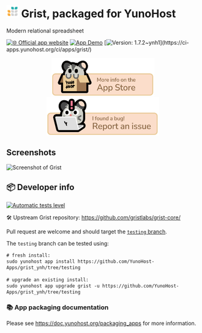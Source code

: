 <!--
N.B.: This README was automatically generated by <https://github.com/YunoHost/apps_tools/blob/main/readme_generator>
It shall NOT be edited by hand.
-->

<h1>
  <img src="https://raw.githubusercontent.com/YunoHost/apps/main/logos/grist.png" width="32px" alt="Logo of Grist">
  Grist, packaged for YunoHost
</h1>

Modern relational spreadsheet

[![🌐 Official app website](https://img.shields.io/badge/Official_app_website-darkgreen?style=for-the-badge)](https://getgrist.com)
[![App Demo](https://img.shields.io/badge/App_Demo-blue?style=for-the-badge)](https://docs.getgrist.com)
[![Version: 1.7.2~ynh1](https://img.shields.io/badge/Version-1.7.2~ynh1-rgb(18,138,11)?style=for-the-badge)](https://ci-apps.yunohost.org/ci/apps/grist/)

<div align="center">
<a href="https://apps.yunohost.org/app/grist"><img height="100px" src="https://github.com/YunoHost/yunohost-artwork/raw/refs/heads/main/badges/neopossum-badges/badge_more_info_on_the_appstore.svg"/></a>
<a href="https://github.com/YunoHost-Apps/grist_ynh/issues"><img height="100px" src="https://github.com/YunoHost/yunohost-artwork/raw/refs/heads/main/badges/neopossum-badges/badge_report_an_issue.svg"/></a>
</div>


## Screenshots
![Screenshot of Grist](./doc/screenshots/grist.jpg)

## 📦 Developer info

[![Automatic tests level](https://apps.yunohost.org/badge/cilevel/grist)](https://ci-apps.yunohost.org/ci/apps/grist/)

🛠️ Upstream Grist repository: <https://github.com/gristlabs/grist-core/>

Pull request are welcome and should target the [`testing` branch](https://github.com/YunoHost-Apps/grist_ynh/tree/testing).

The `testing` branch can be tested using:
```
# fresh install:
sudo yunohost app install https://github.com/YunoHost-Apps/grist_ynh/tree/testing

# upgrade an existing install:
sudo yunohost app upgrade grist -u https://github.com/YunoHost-Apps/grist_ynh/tree/testing
```

### 📚 App packaging documentation

Please see <https://doc.yunohost.org/packaging_apps> for more information.